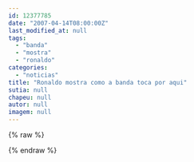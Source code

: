 ```yaml
---
id: 12377785
date: "2007-04-14T08:00:00Z"
last_modified_at: null
tags:
  - "banda"
  - "mostra"
  - "ronaldo"
categories:
  - "noticias"
title: "Ronaldo mostra como a banda toca por aqui"
sutia: null
chapeu: null
autor: null
imagem: null
---
```

{% raw %}
<p> </p>
{% endraw %}